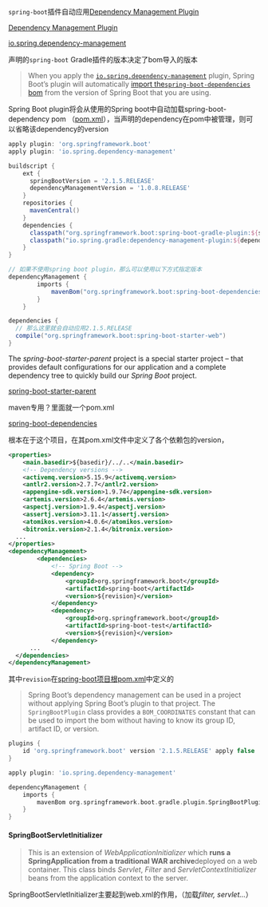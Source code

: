 `spring-boot`插件自动应用[Dependency Management Plugin](https://github.com/spring-gradle-plugins/dependency-management-plugin/)

[Dependency Management Plugin](https://docs.spring.io/dependency-management-plugin/docs/current-SNAPSHOT/reference/html/)

[io.spring.dependency-management](https://plugins.gradle.org/plugin/io.spring.dependency-management)

声明的`spring-boot` Gradle插件的版本决定了bom导入的版本

> When you apply the [`io.spring.dependency-management`](https://github.com/spring-gradle-plugins/dependency-management-plugin) plugin, Spring Boot’s plugin will automatically [import the`spring-boot-dependencies` bom](https://docs.spring.io/spring-boot/docs/2.1.5.RELEASE/gradle-plugin/reference/html/#reacting-to-other-plugins-dependency-management) from the version of Spring Boot that you are using.

Spring Boot plugin将会从使用的Spring boot中自动加载spring-boot-dependency pom （[pom.xml](https://link.zhihu.com/?target=https%3A//github.com/spring-projects/spring-boot/blob/master/spring-boot-project/spring-boot-dependencies/pom.xml)），当声明的dependency在pom中被管理，则可以省略该dependency的version

```groovy
apply plugin: 'org.springframework.boot'
apply plugin: 'io.spring.dependency-management'

buildscript {
    ext {
      springBootVersion = '2.1.5.RELEASE'
      dependencyManagementVersion = '1.0.8.RELEASE'
    }
    repositories {
      mavenCentral()
    }
    dependencies {
      classpath("org.springframework.boot:spring-boot-gradle-plugin:${springBootVersion}")
      classpath("io.spring.gradle:dependency-management-plugin:${dependencyManagementVersion}")
    }
}

// 如果不使用spring boot plugin，那么可以使用以下方式指定版本
dependencyManagement {
        imports {
            mavenBom("org.springframework.boot:spring-boot-dependencies:${springBootVersion}")
        }
    }

dependencies {
  // 那么这里就会自动应用2.1.5.RELEASE
  compile("org.springframework.boot:spring-boot-starter-web") 
}
```

The *spring-boot-starter-parent* project is a special starter project – that provides default configurations for our application and a complete dependency tree to quickly build our *Spring Boot* project.

[spring-boot-starter-parent](https://github.com/spring-projects/spring-boot/tree/master/spring-boot-project/spring-boot-parent)

maven专用？里面就一个pom.xml

[spring-boot-dependencies](https://github.com/spring-projects/spring-boot/tree/v2.1.5.RELEASE/spring-boot-project/spring-boot-dependencies)

 根本在于这个项目，在其pom.xml文件中定义了各个依赖包的version，

```xml
<properties>
	<main.basedir>${basedir}/../..</main.basedir>
	<!-- Dependency versions -->
	<activemq.version>5.15.9</activemq.version>
	<antlr2.version>2.7.7</antlr2.version>
	<appengine-sdk.version>1.9.74</appengine-sdk.version>
	<artemis.version>2.6.4</artemis.version>
	<aspectj.version>1.9.4</aspectj.version>
	<assertj.version>3.11.1</assertj.version>
	<atomikos.version>4.0.6</atomikos.version>
	<bitronix.version>2.1.4</bitronix.version>
  ...
</properties>
<dependencyManagement>
		<dependencies>
			<!-- Spring Boot -->
			<dependency>
				<groupId>org.springframework.boot</groupId>
				<artifactId>spring-boot</artifactId>
				<version>${revision}</version>
			</dependency>
			<dependency>
				<groupId>org.springframework.boot</groupId>
				<artifactId>spring-boot-test</artifactId>
				<version>${revision}</version>
			</dependency>
      ...
  </dependencies>
</dependencyManagement>
```

其中`revision`在[spring-boot项目根pom.xml](https://github.com/spring-projects/spring-boot/blob/v2.1.5.RELEASE/pom.xml)中定义的

>Spring Boot’s dependency management can be used in a project without applying Spring Boot’s plugin to that project. The `SpringBootPlugin` class provides a `BOM_COORDINATES` constant that can be used to import the bom without having to know its group ID, artifact ID, or version.

```groovy
plugins {
	id 'org.springframework.boot' version '2.1.5.RELEASE' apply false
}

apply plugin: 'io.spring.dependency-management'

dependencyManagement {
	imports {
		mavenBom org.springframework.boot.gradle.plugin.SpringBootPlugin.BOM_COORDINATES
	}
}
```

#### SpringBootServletInitializer

> This is an extension of *WebApplicationInitializer* which **runs a SpringApplication from a traditional WAR archive**deployed on a web container. This class binds *Servlet*, *Filter* and *ServletContextInitializer* beans from the application context to the server.

SpringBootServletInitializer主要起到web.xml的作用，（加载*filter, servlet…*）